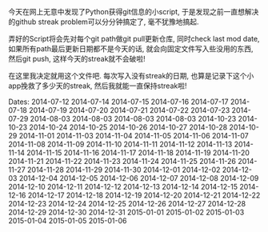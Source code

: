 今天在网上无意中发现了Python获得git信息的小script, 于是发现之前一直想解决的github streak problem可以分分钟搞定了, 毫不犹豫地搞起.

弄好的Script将会先对每个git path做git pull更新仓库, 同时check last mod date, 如果所有path最后更新日期都不是今天的话, 就会向固定文件写入些没用的东西, 然后git push, 这样今天的streak就不会破啦!

在这里我决定就用这个文件吧. 每次写入没有streak的日期, 也算是记录下这个小app挽救了多少天的streak, 然后我就能一直保持streak啦!

Dates: 
2014-07-12 2014-07-14 2014-07-15 2014-07-16 2014-07-17 2014-07-18 2014-07-19 2014-07-20 2014-07-21 2014-07-22 2014-07-23 
2014-07-29 2014-08-03 2014-08-03 2014-08-03 2014-08-03 2014-10-23 2014-10-23 2014-10-24 2014-10-25 2014-10-26 2014-10-27 2014-10-28 2014-10-29 2014-11-01 2014-11-03 2014-11-04 2014-11-05 2014-11-06 2014-11-07 2014-11-08 2014-11-09 2014-11-10 2014-11-11 2014-11-12 2014-11-13 2014-11-14 2014-11-15 2014-11-16 2014-11-17 2014-11-18 2014-11-19 2014-11-20 2014-11-21 2014-11-22 2014-11-23 2014-11-24 2014-11-25 2014-11-26 2014-11-27 2014-11-28 2014-11-29 2014-11-30 2014-12-01 2014-12-02 2014-12-03 2014-12-04 2014-12-05 2014-12-06 2014-12-07 2014-12-08 2014-12-09 2014-12-10 2014-12-11 2014-12-12 2014-12-13 2014-12-14 2014-12-15 2014-12-16 2014-12-17 2014-12-18 2014-12-19 2014-12-20 2014-12-21 2014-12-22 2014-12-23 2014-12-24 2014-12-25 2014-12-26 2014-12-27 2014-12-28 2014-12-29 2014-12-30 2014-12-31 2015-01-01 2015-01-02 2015-01-03 2015-01-04 2015-01-05 2015-01-06 